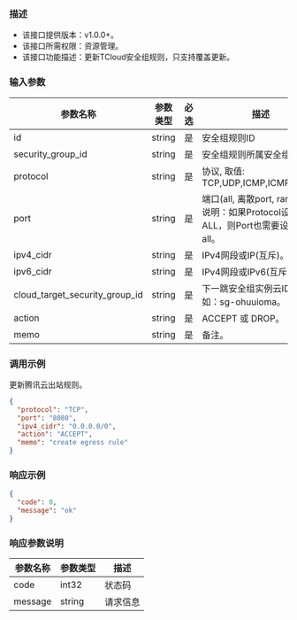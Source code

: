 ### 描述

- 该接口提供版本：v1.0.0+。
- 该接口所需权限：资源管理。
- 该接口功能描述：更新TCloud安全组规则，只支持覆盖更新。

### 输入参数

| 参数名称                           | 参数类型   | 必选  | 描述                                                          |
|--------------------------------|--------|-----|-------------------------------------------------------------|
| id                             | string | 是   | 安全组规则ID                                                     |
| security_group_id              | string | 是   | 安全组规则所属安全组ID                                                |
| protocol                       | string | 是   | 协议, 取值: TCP,UDP,ICMP,ICMPv6,ALL                             |
| port                           | string | 是   | 端口(all, 离散port, range)。 说明：如果Protocol设置为ALL，则Port也需要设置为all。 |
| ipv4_cidr                      | string | 是   | IPv4网段或IP(互斥)。                                              |
| ipv6_cidr                      | string | 是   | IPv4网段或IPv6(互斥)。                                            |
| cloud_target_security_group_id | string | 是   | 下一跳安全组实例云ID，例如：sg-ohuuioma。                                 |
| action                         | string | 是   | ACCEPT 或 DROP。                                              |
| memo                           | string | 是   | 备注。                                                         |

### 调用示例

更新腾讯云出站规则。

```json
{
  "protocol": "TCP",
  "port": "8080",
  "ipv4_cidr": "0.0.0.0/0",
  "action": "ACCEPT",
  "memo": "create egress rule"
}
```

### 响应示例

```json
{
  "code": 0,
  "message": "ok"
}
```

### 响应参数说明

| 参数名称    | 参数类型   | 描述   |
|---------|--------|------|
| code    | int32  | 状态码  |
| message | string | 请求信息 |
